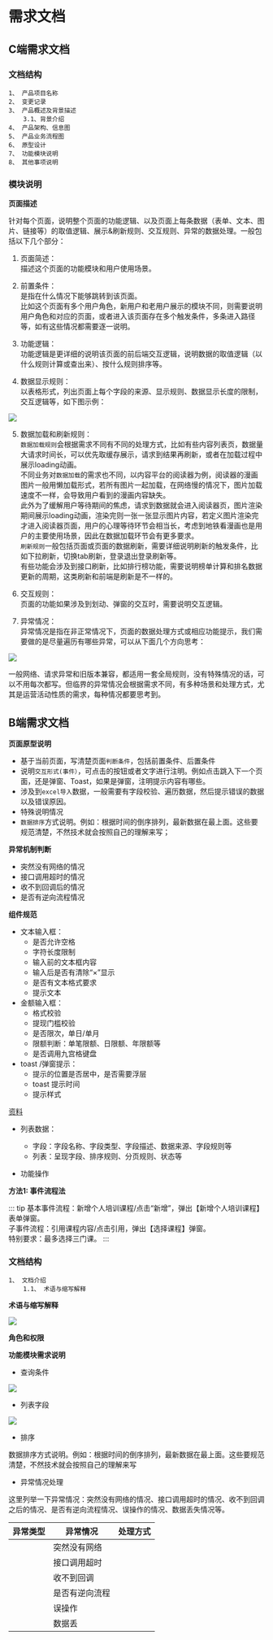 # 需求文档

## C端需求文档

### 文档结构

```
1、 产品项目名称
2、 变更记录
3、 产品概述及背景描述
	3.1、背景介绍
4、 产品架构、信息图
5、 产品业务流程图
6、 原型设计
7、 功能模块说明
8、 其他事项说明
```

### 模块说明

**页面描述**

针对每个页面，说明整个页面的功能逻辑、以及页面上每条数据（表单、文本、图片、链接等）的取值逻辑、展示&刷新规则、交互规则、异常的数据处理。一般包括以下几个部分：

1. 页面简述： \
描述这个页面的功能模块和用户使用场景。

2. 前置条件：\
是指在什么情况下能够跳转到该页面。\
比如这个页面有多个用户角色，新用户和老用户展示的模块不同，则需要说明用户角色和对应的页面，或者进入该页面存在多个触发条件，多条进入路径等，如有这些情况都需要逐一说明。

3. 功能逻辑：\
功能逻辑是更详细的说明该页面的前后端交互逻辑，说明数据的取值逻辑（以什么规则计算或查出来）、按什么规则排序等。

4. 数据显示规则：\
以表格形式，列出页面上每个字段的来源、显示规则、数据显示长度的限制，交互逻辑等，如下图示例：

![](https://blogs7245-1256587996.cos.ap-guangzhou.myqcloud.com/img/Fswxd-VwI4rCtN_2JsudAS0XNCCO-picture.png)


5. 数据加载和刷新规则：\
`数据加载规则`会根据需求不同有不同的处理方式，比如有些内容列表页，数据量大请求时间长，可以优先取缓存展示，请求到结果再刷新，或者在加载过程中展示loading动画。 \
不同业务对`数据加载`的需求也不同，以内容平台的阅读器为例，阅读器的漫画图片一般用懒加载形式，若所有图片一起加载，在网络慢的情况下，图片加载速度不一样，会导致用户看到的漫画内容缺失。\
此外为了缓解用户等待期间的焦虑，请求到数据就会进入阅读器页，图片渲染期间展示loading动画，渲染完则一张一张显示图片内容，若定义图片渲染完才进入阅读器页面，用户的心理等待环节会相当长，考虑到地铁看漫画也是用户的主要使用场景，因此在数据加载环节会有更多要求。\
`刷新规则`一般包括页面或页面的数据刷新，需要详细说明刷新的触发条件，比如下拉刷新，切换tab刷新，登录退出登录刷新等。\
有些功能会涉及到接口刷新，比如排行榜功能，需要说明榜单计算和排名数据更新的周期，这类刷新和前端是刷新是不一样的。

6. 交互规则：\
页面的功能如果涉及到划动、弹窗的交互时，需要说明交互逻辑。

7. 异常情况：\
异常情况是指在非正常情况下，页面的数据处理方式或相应功能提示，我们需要做的是尽量遍历有哪些异常，可以从下面几个方向思考：

![](https://blogs7245-1256587996.cos.ap-guangzhou.myqcloud.com/img/FmBXo65HbpuHneaJHrzvabCGZgqg-picture.png)

一般网络、请求异常和旧版本兼容，都适用一套全局规则，没有特殊情况的话，可以不用每次都写。但临界的异常情况会根据需求不同，有多种场景和处理方式，尤其是运营活动性质的需求，每种情况都要思考到。





## B端需求文档

**页面原型说明**

- 基于当前页面，写清楚页面`判断条件`，包括前置条件、后置条件
- 说明`交互形式(事件）`，可点击的按钮或者文字进行注明。例如点击跳入下一个页面，还是弹窗、Toast，如果是弹窗，注明提示内容有哪些。
- 涉及到`excel导入`数据，一般需要有字段校验、遍历数据，然后提示错误的数据以及错误原因。
- 特殊说明情况
- `数据排序`方式说明。例如：根据时间的倒序排列，最新数据在最上面。这些要规范清楚，不然技术就会按照自己的理解来写；

**异常机制判断**

- 突然没有网络的情况
- 接口调用超时的情况
- 收不到回调后的情况
- 是否有逆向流程情况

**组件规范**

- 文本输入框：
	- 是否允许空格
	- 字符长度限制
	- 输入前的文本框内容
	- 输入后是否有清除“×”显示
	- 是否有文本格式要求
	- 提示文本
- 金额输入框：
	- 格式校验
	- 提现门槛校验
	- 是否限次，单日/单月
	- 限额判断：单笔限额、日限额、年限额等
	- 是否调用九宫格键盘
- toast /弹窗提示：
	- 提示的位置是否居中，是否需要浮层
	- toast 提示时间
	- 提示样式

[资料](https://www.woshipm.com/pd/5702035.html)


- 列表数据：
	- 字段：字段名称、字段类型、字段描述、数据来源、字段规则等
	- 列表：呈现字段、排序规则、分页规则、状态等

- 功能操作

**方法1: 事件流程法**

::: tip 
基本事件流程：新增个人培训课程/点击“新增”，弹出【新增个人培训课程】表单弹窗。\
子事件流程：引用课程内容/点击引用，弹出【选择课程】弹窗。 \
特别要求：最多选择三门课。
:::






### 文档结构

```
1、 文档介绍
	1.1、 术语与缩写解释
```

**术语与缩写解释**

![](https://blogs7245-1256587996.cos.ap-guangzhou.myqcloud.com/img/4f00f2d5feeb6703c111fc0e6c19c834-picture.jpeg)

**角色和权限**


**功能模块需求说明**

- 查询条件

![](https://blogs7245-1256587996.cos.ap-guangzhou.myqcloud.com/img/1dbd87f21272d687df30def0570449e2-picture.jpeg)

- 列表字段

![](https://blogs7245-1256587996.cos.ap-guangzhou.myqcloud.com/img/WX20230303-101946.png)

- 排序

数据排序方式说明。例如：根据时间的倒序排列，最新数据在最上面。这些要规范清楚，不然技术就会按照自己的理解来写

- 异常情况处理

这里列举一下异常情况：突然没有网络的情况、接口调用超时的情况、收不到回调之后的情况、是否有逆向流程情况、误操作的情况、数据丢失情况等。

|异常类型|异常情况|处理方式|
|--|--|--|
||突然没有网络||
||接口调用超时||
||收不到回调||
||是否有逆向流程||
||误操作||
||数据丢||


